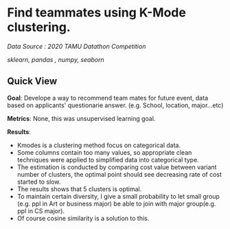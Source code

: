 # Find teammates using K-Mode clustering.
_Data Source : 2020 TAMU Datathon Competition_

_sklearn, pandas , numpy, seaborn_

## Quick View
__Goal__: Develope a way to recommend team mates for future event, data based on applicants' questionarie answer. (e.g. School, location, major...etc)

__Metrics__: None, this was unsupervised learning goal.

__Results__:

- Kmodes is a clustering method focus on categorical data.
- Some columns contain too many values, so appropriate clean techniques were applied to simplified data into categorical type.
- The estimation is conducted by comparing cost value between variant number of clusters, the optimal point should see decreasing rate of cost started to slow.
- The results shows that 5 clusters is optimal.
- To maintain certain diversity, I give a small probability to let small group (e.g. ppl in Art or business major) be able to join with major group(e.g. ppl in CS major).
- Of course cosine similarity is a solution to this.
